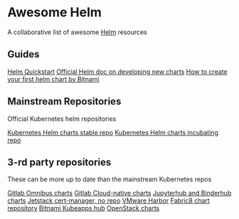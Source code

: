 Awesome Helm
============

A collaborative list of awesome [Helm](https://helm.sh) resources


Guides
------
[Helm Quickstart](https://github.com/kubernetes/helm/blob/master/docs/quickstart.md)
[Official Helm doc on developing new charts](https://docs.helm.sh/developing_charts/)
[How to create your first helm chart by Bitnami](https://docs.bitnami.com/kubernetes/how-to/create-your-first-helm-chart/)

Mainstream Repositories
-----------------------
Official Kubernetes helm repositories

[Kubernetes Helm charts stable repo](https://github.com/kubernetes/charts/tree/master/stable)
[Kubernetes Helm charts incubating repo](https://github.com/kubernetes/charts/tree/master/incubator)

3-rd party repositories
-----------------------
These can be more up to date than the mainstream Kubernetes repos

[Gitlab Omnibus charts](https://charts.gitlab.io)
[Gitlab Cloud-native charts](https://helm.gitlab.io/)
[Jupyterhub and Binderhub charts](https://jupyterhub.github.io/helm-chart/)
[Jetstack cert-manager, no repo](https://github.com/jetstack/cert-manager/releases)
[VMware Harbor](https://github.com/vmware/harbor/tree/master/contrib/helm/harbor)
[Fabric8 chart repository](https://fabric8.io/helm/)
[Bitnami Kubeapps hub](https://hub.kubeapps.com/)
[OpenStack charts](https://github.com/openstack/openstack-helm)



